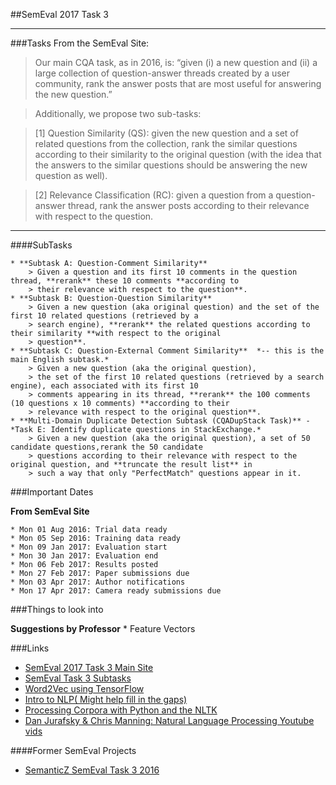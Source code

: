 ##SemEval 2017 Task 3
***

###Tasks
From the SemEval Site:
> Our main CQA task, as in 2016, is:
> “given (i) a new question and (ii) a large collection of question-answer threads created by a user community, rank the 
> answer posts that are most useful for answering the new question.”

> Additionally, we propose two sub-tasks:

> [1] Question Similarity (QS): given the new question and a set of related questions from the collection, rank the similar 
> questions according to their similarity to the original question (with the idea that the answers to the similar
> questions should be answering the new question as well).

> [2] Relevance Classification (RC): given a question from a question-answer thread, rank the answer posts according to 
> their relevance with respect to the question.

***
####SubTasks

	* **Subtask A: Question-Comment Similarity**
		> Given a question and its first 10 comments in the question thread, **rerank** these 10 comments **according to 
		> their relevance with respect to the question**. 
	* **Subtask B: Question-Question Similarity**
		> Given a new question (aka original question) and the set of the first 10 related questions (retrieved by a 
		> search engine), **rerank** the related questions according to their similarity **with respect to the original 
		> question**.
	* **Subtask C: Question-External Comment Similarity**  *-- this is the main English subtask.*
		> Given a new question (aka the original question),
		> the set of the first 10 related questions (retrieved by a search engine), each associated with its first 10 
		> comments appearing in its thread, **rerank** the 100 comments (10 questions x 10 comments) **according to their 
		> relevance with respect to the original question**.
	* **Multi-Domain Duplicate Detection Subtask (CQADupStack Task)** - *Task E: Identify duplicate questions in StackExchange.*
		> Given a new question (aka the original question), a set of 50 candidate questions,rerank the 50 candidate 
		> questions according to their relevance with respect to the original question, and **truncate the result list** in 
		> such a way that only "PerfectMatch" questions appear in it.

###Important Dates

**From SemEval Site**

	* Mon 01 Aug 2016: Trial data ready
	* Mon 05 Sep 2016: Training data ready
	* Mon 09 Jan 2017: Evaluation start
	* Mon 30 Jan 2017: Evaluation end
	* Mon 06 Feb 2017: Results posted
	* Mon 27 Feb 2017: Paper submissions due
	* Mon 03 Apr 2017: Author notifications
	* Mon 17 Apr 2017: Camera ready submissions due

###Things to look into

**Suggestions by Professor**
	* Feature Vectors

###Links

* [SemEval 2017 Task 3 Main Site](http://alt.qcri.org/semeval2017/task3/)
* [SemEval Task 3 Subtasks](http://alt.qcri.org/semeval2017/task3/index.php?id=description-of-tasks)
* [Word2Vec using TensorFlow](https://www.tensorflow.org/versions/r0.10/tutorials/word2vec/index.html)
* [Intro to NLP( Might help fill in the gaps)](http://blog.algorithmia.com/introduction-natural-language-processing-nlp/)
* [Processing Corpora with Python and the NLTK](http://www.freecode.com/articles/processing-corpora-with-python-and-the-natural-language-toolkit)
* [Dan Jurafsky & Chris Manning: Natural Language Processing Youtube vids](https://www.youtube.com/playlist?list=PL6397E4B26D00A269)

####Former SemEval Projects
* [SemanticZ SemEval Task 3 2016](http://m-mitchell.com/NAACL-2016/SemEval/pdf/SemEval123.pdf)

